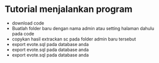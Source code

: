 <h1>Tutorial menjalankan program</h1>
<ul>
  <li>download code</li>
  <li>Buatlah folder baru dengan nama admin atau setting halaman dahulu pada code</li>
  <li>copykan hasil extrackan sc pada folder admin baru tersebut</
  li>
  <li>export evote.sql pada database anda</li>
  <li>export evote.sql pada database anda</li>
  <li>export evote.sql pada database anda</li>

</ul>
